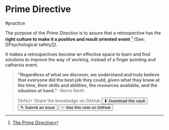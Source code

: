 # Prime Directive
#practice 

The purpose of the _Prime Directive_ is to assure that a retrospective has the **right culture to make it a positive and result oriented event** [^1] (See: [[Psychological safety]]).

It makes a retrospectives become an effective space to learn and find solutions to improve the way of working, instead of a finger pointing and catharsis event.

  
> **"Regardless of what we discover, we understand and truly believe that everyone did the best job they could, given what they knew at the time, their skills and abilities, the resources available, and the situation at hand."**
-Norm Kerth

[^1]: [The Prime Directive](https://retrospectivewiki.org/index.php?title=The_Prime_Directive)
[^2]: [Project Retrospectives: A Handbook for Team Review](https://www.goodreads.com/book/show/20571367-project-retrospectives?from_search=true&from_srp=true&qid=U1Ja6tQmZ5&rank=1)


> [!info]+ Share the knowledge on GitHub
> [<button>⬇ Download this vault</button>](https://github.com/mauvera94/Agile-Multiverse) [<button> ✎ Submit an issue</button>](https://github.com/mauvera94/Agile-Multiverse/issues) [<button> ☞ See this note on GitHub</button>](<https://github.com/mauvera94/Agile-Multiverse/blob/main/Agile_Multiverse/Prime Directive.md>)